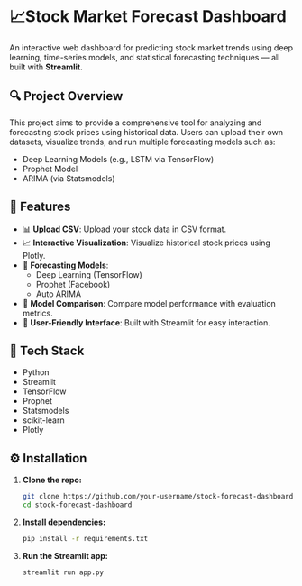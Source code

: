 # 📈Stock Market Forecast Dashboard

An interactive web dashboard for predicting stock market trends using deep learning, time-series models, and statistical forecasting techniques — all built with **Streamlit**.

## 🔍 Project Overview

This project aims to provide a comprehensive tool for analyzing and forecasting stock prices using historical data. Users can upload their own datasets, visualize trends, and run multiple forecasting models such as:

- Deep Learning Models (e.g., LSTM via TensorFlow)
- Prophet Model
- ARIMA (via Statsmodels)

## 🚀 Features

- 📊 **Upload CSV**: Upload your stock data in CSV format.
- 📈 **Interactive Visualization**: Visualize historical stock prices using Plotly.
- 🔮 **Forecasting Models**:
  - Deep Learning (TensorFlow)
  - Prophet (Facebook)
  - Auto ARIMA
- 🧠 **Model Comparison**: Compare model performance with evaluation metrics.
- 🎯 **User-Friendly Interface**: Built with Streamlit for easy interaction.

## 🧰 Tech Stack

- Python
- Streamlit
- TensorFlow
- Prophet
- Statsmodels
- scikit-learn
- Plotly




## ⚙️ Installation

1. **Clone the repo:**

   ```bash
   git clone https://github.com/your-username/stock-forecast-dashboard.git
   cd stock-forecast-dashboard
   
2. **Install dependencies:**

   ```bash
   pip install -r requirements.txt

3. **Run the Streamlit app:**
   
   ```bash
   streamlit run app.py


